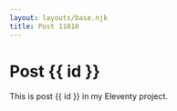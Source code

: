 ```yaml
---
layout: layouts/base.njk
title: Post 11010
---
```


# Post {{ id }}

This is post {{ id }} in my Eleventy project.
